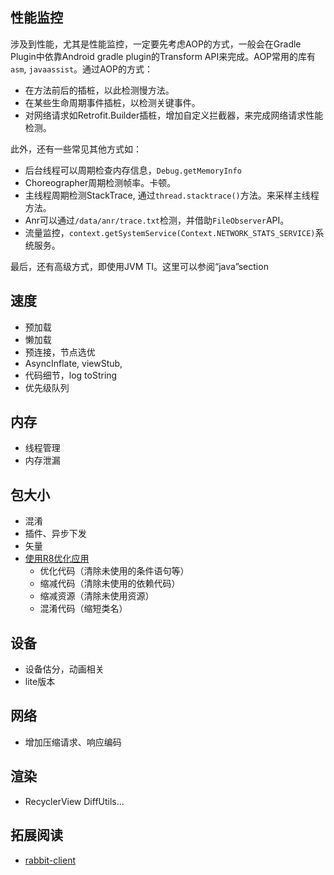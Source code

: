 
## 性能监控

涉及到性能，尤其是性能监控，一定要先考虑AOP的方式，一般会在Gradle Plugin中依靠Android gradle plugin的Transform API来完成。AOP常用的库有`asm`, `javaassist`。通过AOP的方式：

- 在方法前后的插桩，以此检测慢方法。
- 在某些生命周期事件插桩，以检测关键事件。
- 对网络请求如Retrofit.Builder插桩，增加自定义拦截器，来完成网络请求性能检测。

此外，还有一些常见其他方式如：

- 后台线程可以周期检查内存信息，`Debug.getMemoryInfo`
- Choreographer周期检测帧率。卡顿。
- 主线程周期检测StackTrace, 通过`thread.stacktrace()`方法。来采样主线程方法。
- Anr可以通过`/data/anr/trace.txt`检测，并借助`FileObserver`API。
- 流量监控，`context.getSystemService(Context.NETWORK_STATS_SERVICE)`系统服务。

最后，还有高级方式，即使用JVM TI。这里可以参阅“java”section


## 速度

- 预加载
- 懒加载
- 预连接，节点选优
- AsyncInflate, viewStub,
- 代码细节，log toString
- 优先级队列

## 内存

- 线程管理
- 内存泄漏

## 包大小

- 混淆
- 插件、异步下发
- 矢量
- [使用R8优化应用](https://developer.android.com/studio/build/shrink-code?hl=zh-cn#decode-stack-trace)
  - 优化代码（清除未使用的条件语句等）
  - 缩减代码（清除未使用的依赖代码）
  - 缩减资源（清除未使用资源）
  - 混淆代码（缩短类名）

## 设备
- 设备估分，动画相关
- lite版本

## 网络

- 增加压缩请求、响应编码

## 渲染

- RecyclerView DiffUtils...

## 拓展阅读

- [rabbit-client](https://github.com/SusionSuc/rabbit-client)